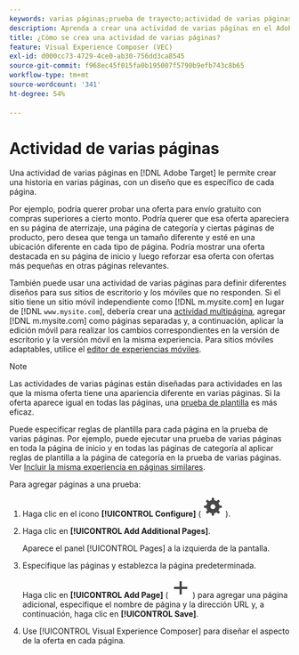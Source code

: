 ```yaml
---
keywords: varias páginas;prueba de trayecto;actividad de varias páginas
description: Aprenda a crear una actividad de varias páginas en el Adobe  [!DNL Target] le permite crear una historia en varias páginas, con un diseño que es específico de cada página.
title: ¿Cómo se crea una actividad de varias páginas?
feature: Visual Experience Composer (VEC)
exl-id: d000cc73-4729-4ce0-ab30-756dd3ca8545
source-git-commit: f968ec45f015fa0b195007f5790b9efb743c8b65
workflow-type: tm+mt
source-wordcount: '341'
ht-degree: 54%

---
```


# Actividad de varias páginas

Una actividad de varias páginas en [!DNL Adobe Target] le permite crear una historia en varias páginas, con un diseño que es específico de cada página.

Por ejemplo, podría querer probar una oferta para envío gratuito con compras superiores a cierto monto. Podría querer que esa oferta apareciera en su página de aterrizaje, una página de categoría y ciertas páginas de producto, pero desea que tenga un tamaño diferente y esté en una ubicación diferente en cada tipo de página. Podría mostrar una oferta destacada en su página de inicio y luego reforzar esa oferta con ofertas más pequeñas en otras páginas relevantes.

También puede usar una actividad de varias páginas para definir diferentes diseños para sus sitios de escritorio y los móviles que no responden. Si el sitio tiene un sitio móvil independiente como [!DNL m.mysite.com] en lugar de [!DNL `www.mysite.com`], debería crear una [actividad multipágina](/help/main/c-experiences/c-visual-experience-composer/multipage-activity.md#concept_277E096063E14813AC5D8EDFA1D2ED48), agregar [!DNL m.mysite.com] como páginas separadas y, a continuación, aplicar la edición móvil para realizar los cambios correspondientes en la versión de escritorio y la versión móvil en la misma experiencia. Para sitios móviles adaptables, utilice el [editor de experiencias móviles](/help/main/c-experiences/c-visual-experience-composer/mobile-viewports.md#concept_8E45527C4ABC41D59AA3553BEDC76FA5).

>[!NOTE]
>
>Las actividades de varias páginas están diseñadas para actividades en las que la misma oferta tiene una apariencia diferente en varias páginas. Si la oferta aparece igual en todas las páginas, una [prueba de plantilla](/help/main/c-experiences/c-visual-experience-composer/temtest.md#task_2539D51A18044F82B0D9895636546781) es más eficaz.

Puede especificar reglas de plantilla para cada página en la prueba de varias páginas. Por ejemplo, puede ejecutar una prueba de varias páginas en toda la página de inicio y en todas las páginas de categoría al aplicar reglas de plantilla a la página de categoría en la prueba de varias páginas. Ver [Incluir la misma experiencia en páginas similares](/help/main/c-experiences/c-visual-experience-composer/temtest.md#task_2539D51A18044F82B0D9895636546781).

Para agregar páginas a una prueba:

1. Haga clic en el icono **[!UICONTROL Configure]** ( ![Configurar icono](/help/main/assets/icons/Setting.svg) ).
1. Haga clic en **[!UICONTROL Add Additional Pages]**.

   Aparece el panel [!UICONTROL Pages] a la izquierda de la pantalla.

1. Especifique las páginas y establezca la página predeterminada.

   Haga clic en **[!UICONTROL Add Page]** ( ![Agregar icono](/help/main/assets/icons/Add.svg) ) para agregar una página adicional, especifique el nombre de página y la dirección URL y, a continuación, haga clic en **[!UICONTROL Save]**.

1. Use [!UICONTROL Visual Experience Composer] para diseñar el aspecto de la oferta en cada página.
